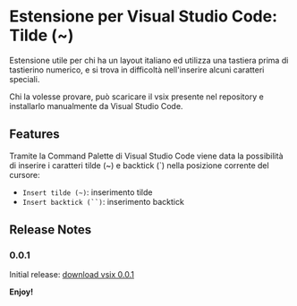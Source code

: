 # Estensione per Visual Studio Code: **Tilde (~)**

Estensione utile per chi ha un layout italiano ed utilizza una tastiera prima di tastierino numerico, e si trova in difficoltà nell'inserire alcuni caratteri speciali.

Chi la volesse provare, può scaricare il vsix presente nel repository e installarlo manualmente da Visual Studio Code.

## Features

Tramite la Command Palette di Visual Studio Code viene data la possibilità di inserire i caratteri tilde (~) e backtick (`) nella posizione corrente del cursore:

* `Insert tilde (~)`: inserimento tilde
* `Insert backtick (``)`: inserimento backtick

## Release Notes

### 0.0.1

Initial release: [download vsix 0.0.1](dottor-tilde-0.0.1.vsix)

**Enjoy!**
